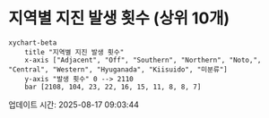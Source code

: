 # 지역별 지진 발생 횟수 (상위 10개)

```mermaid
xychart-beta
    title "지역별 지진 발생 횟수"
    x-axis ["Adjacent", "Off", "Southern", "Northern", "Noto,", "Central", "Western", "Hyuganada", "Kiisuido", "미분류"]
    y-axis "발생 횟수" 0 --> 2110
    bar [2108, 104, 23, 22, 16, 15, 11, 8, 8, 7]
```

업데이트 시간: 2025-08-17 09:03:44
